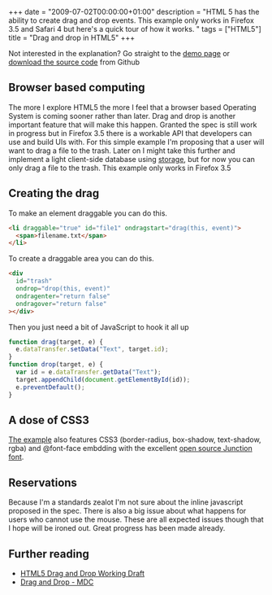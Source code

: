 +++
date = "2009-07-02T00:00:00+01:00"
description = "HTML 5 has the ability to create drag and drop events. This example only works in Firefox 3.5 and Safari 4 but here's a quick tour of how it works. "
tags = ["HTML5"]
title = "Drag and drop in HTML5"
+++

Not interested in the explanation? Go straight to the [demo page][1] or
[download the source code][2] from Github

## Browser based computing

The more I explore HTML5 the more I feel that a browser based Operating System
is coming sooner rather than later. Drag and drop is another important feature
that will make this happen. Granted the spec is still work in progress but in
Firefox 3.5 there is a workable API that developers can use and build UIs with.
For this simple example I'm proposing that a user will want to drag a file to
the trash. Later on I might take this further and implement a light client-side
database using [storage][3], but for now you can only drag a file to the trash.
This example only works in Firefox 3.5

## Creating the drag

To make an element draggable you can do this.

```html
<li draggable="true" id="file1" ondragstart="drag(this, event)">
  <span>filename.txt</span>
</li>
```

To create a draggable area you can do this.

```html
<div
  id="trash"
  ondrop="drop(this, event)"
  ondragenter="return false"
  ondragover="return false"
></div>
```

Then you just need a bit of JavaScript to hook it all up

```javascript
function drag(target, e) {
  e.dataTransfer.setData("Text", target.id);
}
function drop(target, e) {
  var id = e.dataTransfer.getData("Text");
  target.appendChild(document.getElementById(id));
  e.preventDefault();
}
```

## A dose of CSS3

[The example][1] also features CSS3 (border-radius, box-shadow, text-shadow,
rgba) and @font-face embdding with the excellent [open source Junction font][4].

## Reservations

Because I'm a standards zealot I'm not sure about the inline javascript proposed
in the spec. There is also a big issue about what happens for users who cannot
use the mouse. These are all expected issues though that I hope will be ironed
out. Great progress has been made already.

## Further reading

- [HTML5 Drag and Drop Working Draft][5]
- [Drag and Drop - MDC][6]

[1]: /examples/drag-and-drop/
[2]: http://github.com/shapeshed/HTML-5/tree/master
[3]: http://dev.w3.org/html5/webstorage/#storage-0
[4]: http://www.theleagueofmoveabletype.com/fonts/1-junction
[5]: http://www.whatwg.org/specs/web-apps/current-work/#dnd
[6]: https://developer.mozilla.org/En/DragDrop/Drag_and_Drop
